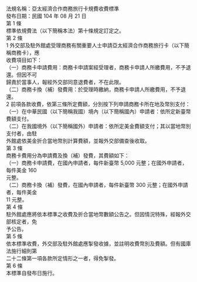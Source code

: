 法規名稱：亞太經濟合作商務旅行卡規費收費標準  
發布日期：民國 104 年 08 月 21 日  
第 1 條  
標準依規費法（以下簡稱本法）第十條規定訂定之。  
第 2 條  
1 外交部及駐外館處受理商務有關重要人士申請亞太經濟合作商務旅行卡（以下簡稱商務卡），應  
收費項目如下：  
（一）商務卡申請費用：商務卡申請案經受理者，商務卡申請人所繳費用，不予退還。但因不可  
歸責於當事人，報經外交部同意退費者，不在此限。  
（二）商務卡換（補）發費用：於受理時繳納，商務卡申請人所繳費用，不予退還。  
2 前項各款收費，依第三條所定費額，分別按下列申請商務卡所在地及幣別支付：  
（一）在中華民國（以下簡稱我國）境內（以下簡稱國內）申請者：依所定新臺幣費額支付。  
（二）在我國境外（以下簡稱國外）申請者：依所定美金費額支付；其以當地幣別支付者，由駐  
外館處依美金折合當地幣別計算費額，並報外交部備查後收取。  
第 3 條  
商務卡費用分為申請費及換（補）發費，其費額如下：  
（一）商務卡申請費，在國內申請者，每件新臺幣 5,000 元整；在國外申請者，每件美金 160  
元整。  
（二）商務卡換（補）發費，在國內申請者，每件新臺幣 300 元整；在國外申請者，每件美金  
11 元整。  
第 4 條  
駐外館處應將依本標準之收費及折合當地幣數額公告之。但因情況特殊，經報外交部核定者，免  
予公告。  
第 5 條  
依本標準收費，外交部及駐外館處應掣發收據，並註明收費幣別及費額。但有國庫法施行細則第  
二十二條第一項各款所定情形之一者，得免掣發。  
第 6 條  
本標準自發布日施行。  


